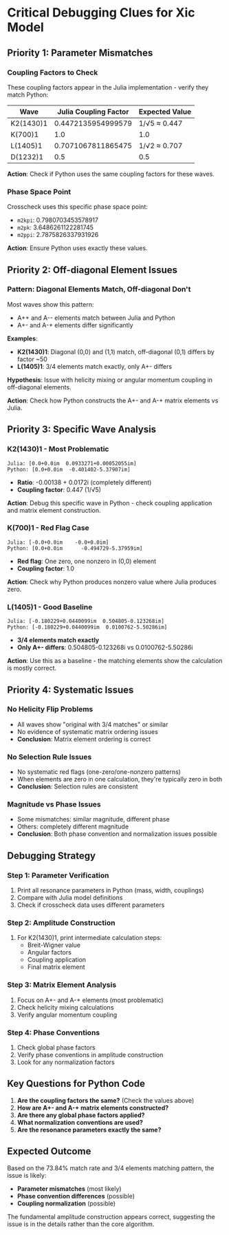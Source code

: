 # Critical Debugging Clues for Xic Model

## Priority 1: Parameter Mismatches

### Coupling Factors to Check
These coupling factors appear in the Julia implementation - verify they match Python:

| Wave | Julia Coupling Factor | Expected Value |
|------|---------------------|----------------|
| K2(1430)1 | 0.4472135954999579 | 1/√5 ≈ 0.447 |
| K(700)1 | 1.0 | 1.0 |
| L(1405)1 | 0.7071067811865475 | 1/√2 ≈ 0.707 |
| D(1232)1 | 0.5 | 0.5 |

**Action**: Check if Python uses the same coupling factors for these waves.

### Phase Space Point
Crosscheck uses this specific phase space point:
- `m2kpi`: 0.7980703453578917
- `m2pk`: 3.6486261122281745
- `m2ppi`: 2.7875826337931926

**Action**: Ensure Python uses exactly these values.

## Priority 2: Off-diagonal Element Issues

### Pattern: Diagonal Elements Match, Off-diagonal Don't
Most waves show this pattern:
- A++ and A-- elements match between Julia and Python
- A+- and A-+ elements differ significantly

**Examples**:
- **K2(1430)1**: Diagonal (0,0) and (1,1) match, off-diagonal (0,1) differs by factor ~50
- **L(1405)1**: 3/4 elements match exactly, only A+- differs

**Hypothesis**: Issue with helicity mixing or angular momentum coupling in off-diagonal elements.

**Action**: Check how Python constructs the A+- and A-+ matrix elements vs Julia.

## Priority 3: Specific Wave Analysis

### K2(1430)1 - Most Problematic
```
Julia: [0.0+0.0im  0.0933271+0.00052055im]
Python: [0.0+0.0im  -0.401402-5.37907im]
```
- **Ratio**: -0.00138 + 0.0172i (completely different)
- **Coupling factor**: 0.447 (1/√5)

**Action**: Debug this specific wave in Python - check coupling application and matrix element construction.

### K(700)1 - Red Flag Case
```
Julia: [-0.0+0.0im    -0.0+0.0im]
Python: [0.0+0.0im      -0.494729-5.37959im]
```
- **Red flag**: One zero, one nonzero in (0,0) element
- **Coupling factor**: 1.0

**Action**: Check why Python produces nonzero value where Julia produces zero.

### L(1405)1 - Good Baseline
```
Julia: [-0.180229+0.0440099im  0.504805-0.123268im]
Python: [-0.180229+0.0440099im  0.0100762-5.50286im]
```
- **3/4 elements match exactly**
- **Only A+- differs**: 0.504805-0.123268i vs 0.0100762-5.50286i

**Action**: Use this as a baseline - the matching elements show the calculation is mostly correct.

## Priority 4: Systematic Issues

### No Helicity Flip Problems
- All waves show "original with 3/4 matches" or similar
- No evidence of systematic matrix ordering issues
- **Conclusion**: Matrix element ordering is correct

### No Selection Rule Issues
- No systematic red flags (one-zero/one-nonzero patterns)
- When elements are zero in one calculation, they're typically zero in both
- **Conclusion**: Selection rules are consistent

### Magnitude vs Phase Issues
- Some mismatches: similar magnitude, different phase
- Others: completely different magnitude
- **Conclusion**: Both phase convention and normalization issues possible

## Debugging Strategy

### Step 1: Parameter Verification
1. Print all resonance parameters in Python (mass, width, couplings)
2. Compare with Julia model definitions
3. Check if crosscheck data uses different parameters

### Step 2: Amplitude Construction
1. For K2(1430)1, print intermediate calculation steps:
   - Breit-Wigner value
   - Angular factors
   - Coupling application
   - Final matrix element

### Step 3: Matrix Element Analysis
1. Focus on A+- and A-+ elements (most problematic)
2. Check helicity mixing calculations
3. Verify angular momentum coupling

### Step 4: Phase Conventions
1. Check global phase factors
2. Verify phase conventions in amplitude construction
3. Look for any normalization factors

## Key Questions for Python Code

1. **Are the coupling factors the same?** (Check the values above)
2. **How are A+- and A-+ matrix elements constructed?**
3. **Are there any global phase factors applied?**
4. **What normalization conventions are used?**
5. **Are the resonance parameters exactly the same?**

## Expected Outcome

Based on the 73.84% match rate and 3/4 elements matching pattern, the issue is likely:
- **Parameter mismatches** (most likely)
- **Phase convention differences** (possible)
- **Coupling normalization** (possible)

The fundamental amplitude construction appears correct, suggesting the issue is in the details rather than the core algorithm. 